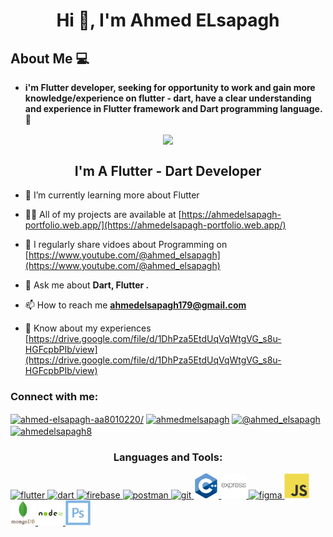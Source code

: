 <h1 align="center">Hi 👋, I'm Ahmed ELsapagh</h1>

## About Me :computer:
 - **i'm Flutter developer, seeking for opportunity to work and gain more knowledge/experience on
flutter - dart, have a clear understanding and experience in Flutter framework and Dart
programming language. 🧠**

<p align="center">
<img align='center' src='https://cdn-icons-png.flaticon.com/512/3242/3242257.png' width='200"'>
</p>
<h2 align="center">I'm A Flutter - Dart Developer</h2>

- 🌱 I’m currently learning  more about Flutter

- 👨‍💻 All of my projects are available at [https://ahmedelsapagh-portfolio.web.app/](https://ahmedelsapagh-portfolio.web.app/)

- 📝 I regularly share vidoes about Programming on [https://www.youtube.com/@ahmed_elsapagh](https://www.youtube.com/@ahmed_elsapagh)

- 💬 Ask me about **Dart, Flutter .**

- 📫 How to reach me **ahmedelsapagh179@gmail.com**

- 📄 Know about my experiences [https://drive.google.com/file/d/1DhPza5EtdUqVqWtgVG_s8u-HGFcpbPIb/view](https://drive.google.com/file/d/1DhPza5EtdUqVqWtgVG_s8u-HGFcpbPIb/view)

<h3 align="left">Connect with me:</h3>
<p align="left">
<a href="https://linkedin.com/in/ahmed-elsapagh-aa8010220/" target="blank"><img align="center" src="https://raw.githubusercontent.com/rahuldkjain/github-profile-readme-generator/master/src/images/icons/Social/linked-in-alt.svg" alt="ahmed-elsapagh-aa8010220/" height="30" width="40" /></a>
<a href="https://fb.com/ahmedmelsapagh" target="blank"><img align="center" src="https://raw.githubusercontent.com/rahuldkjain/github-profile-readme-generator/master/src/images/icons/Social/facebook.svg" alt="ahmedmelsapagh" height="30" width="40" /></a>
<a href="https://www.youtube.com/channel/UCgEj5nlK8_5MrADHCzqOMUA" target="blank"><img align="center" src="https://raw.githubusercontent.com/rahuldkjain/github-profile-readme-generator/master/src/images/icons/Social/youtube.svg" alt="@ahmed_elsapagh" height="30" width="40" /></a>
<a href="https://twitter.com/ahmedelsapagh8" target="blank"><img align="center" src="https://raw.githubusercontent.com/rahuldkjain/github-profile-readme-generator/master/src/images/icons/Social/twitter.svg" alt="ahmedelsapagh8" height="30" width="40" /></a>
</p>

<h3 align="center">Languages and Tools:</h3>
<p align="left"><a href="https://flutter.dev" target="_blank" rel="noreferrer"> <img src="https://www.vectorlogo.zone/logos/flutterio/flutterio-icon.svg" alt="flutter" width="40" height="40"/> </a><a href="https://dart.dev" target="_blank" rel="noreferrer"> <img src="https://www.vectorlogo.zone/logos/dartlang/dartlang-icon.svg" alt="dart" width="40" height="40"/> </a><a href="https://firebase.google.com/" target="_blank" rel="noreferrer"> <img src="https://www.vectorlogo.zone/logos/firebase/firebase-icon.svg" alt="firebase" width="40" height="40"/> </a> <a href="https://postman.com" target="_blank" rel="noreferrer"> <img src="https://www.vectorlogo.zone/logos/getpostman/getpostman-icon.svg" alt="postman" width="40" height="40"/> </a><a href="https://git-scm.com/" target="_blank" rel="noreferrer"> <img src="https://www.vectorlogo.zone/logos/git-scm/git-scm-icon.svg" alt="git" width="40" height="40"/> </a><a href="https://www.w3schools.com/cpp/" target="_blank" rel="noreferrer"> <img src="https://raw.githubusercontent.com/devicons/devicon/master/icons/cplusplus/cplusplus-original.svg" alt="cplusplus" width="40" height="40"/> </a> <a href="https://expressjs.com" target="_blank" rel="noreferrer"> <img src="https://raw.githubusercontent.com/devicons/devicon/master/icons/express/express-original-wordmark.svg" alt="express" width="40" height="40"/> </a> <a href="https://www.figma.com/" target="_blank" rel="noreferrer"> <img src="https://www.vectorlogo.zone/logos/figma/figma-icon.svg" alt="figma" width="40" height="40"/> </a>  <a href="https://developer.mozilla.org/en-US/docs/Web/JavaScript" target="_blank" rel="noreferrer"> <img src="https://raw.githubusercontent.com/devicons/devicon/master/icons/javascript/javascript-original.svg" alt="javascript" width="40" height="40"/> </a> <a href="https://www.mongodb.com/" target="_blank" rel="noreferrer"> <img src="https://raw.githubusercontent.com/devicons/devicon/master/icons/mongodb/mongodb-original-wordmark.svg" alt="mongodb" width="40" height="40"/> </a> <a href="https://nodejs.org" target="_blank" rel="noreferrer"> <img src="https://raw.githubusercontent.com/devicons/devicon/master/icons/nodejs/nodejs-original-wordmark.svg" alt="nodejs" width="40" height="40"/> </a> <a href="https://www.photoshop.com/en" target="_blank" rel="noreferrer"> <img src="https://raw.githubusercontent.com/devicons/devicon/master/icons/photoshop/photoshop-line.svg" alt="photoshop" width="40" height="40"/> </a>  </p>

<!-- <p>&nbsp;<img align="center" src="https://github-readme-stats.vercel.app/api?username=ahmedelsapagh10&show_icons=true&locale=en" alt="ahmedelsapagh10" /></p>
 -->
